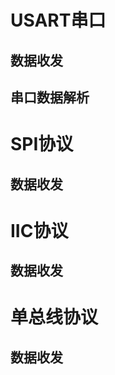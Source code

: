 # USART串口





## 数据收发





## 串口数据解析







# SPI协议



## 数据收发





# IIC协议







## 数据收发





# 单总线协议







## 数据收发

